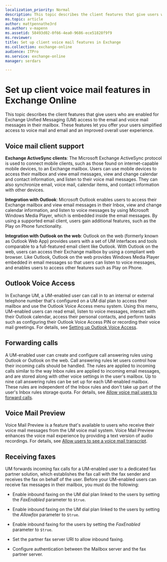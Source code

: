 ```yaml
---
localization_priority: Normal
description: This topic describes the client features that give users who are enabled for Exchange Unified Messaging (UM) access to the email and voice mail messages in their mailbox. These features let you offer your users simplified access to voice mail and email and an improved overall user experience.
ms.topic: article
author: mattpennathe3rd
ms.author: v-mapenn
ms.assetid: 58493d02-0f66-4ea0-9686-ece51828f9f9
ms.reviewer: 
title: Set up client voice mail features in Exchange
ms.collection: exchange-online
audience: ITPro
ms.service: exchange-online
manager: serdars

---
```


# Set up client voice mail features in Exchange Online

This topic describes the client features that give users who are enabled for Exchange Unified Messaging (UM) access to the email and voice mail messages in their mailbox. These features let you offer your users simplified access to voice mail and email and an improved overall user experience.

## Voice mail client support
<a name="clientsupport"> </a>

 **Exchange ActiveSync clients**: The Microsoft Exchange ActiveSync protocol is used to connect mobile clients, such as those found on internet-capable mobile devices, to an Exchange mailbox. Users can use mobile devices to access their mailbox and view email messages, view and change calendar and contact information, and listen to their voice mail messages. They can also synchronize email, voice mail, calendar items, and contact information with other devices.

 **Integration with Outlook**: Microsoft Outlook enables users to access their Exchange mailbox and view email messages in their Inbox, view and change calendar information, and listen to voice messages by using Microsoft Windows Media Player, which is embedded inside the email messages. By using a supported email client, users gain additional features, such as the Play on Phone functionality.

 **Integration with Outlook on the web**: Outlook on the web (formerly known as Outlook Web App) provides users with a set of UM interfaces and tools comparable to a full-featured email client like Outlook. With Outlook on the web, users can access their Exchange mailbox by using a compliant web browser. Like Outlook, Outlook on the web provides Windows Media Player embedded in email messages so that users can listen to voice messages, and enables users to access other features such as Play on Phone.

## Outlook Voice Access
<a name="OutlookVoiceAccess"> </a>

In Exchange UM, a UM-enabled user can call in to an internal or external telephone number that's configured on a UM dial plan to access their mailbox and use the Outlook Voice Access menu system. Using this menu, UM-enabled users can read email, listen to voice messages, interact with their Outlook calendar, access their personal contacts, and perform tasks such as configuring their Outlook Voice Access PIN or recording their voice mail greetings. For details, see [Setting up Outlook Voice Access](set-up-outlook-voice-access.md).

## Forwarding calls
<a name="forwardingcalls"> </a>

A UM-enabled user can create and configure call answering rules using Outlook or Outlook on the web. Call answering rules let users control how their incoming calls should be handled. The rules are applied to incoming calls similar to the way Inbox rules are applied to incoming email messages, and are stored along with other voice settings in the user's mailbox. Up to nine call answering rules can be set up for each UM-enabled mailbox. These rules are independent of the Inbox rules and don't take up part of the user's Inbox rules storage quota. For details, see [Allow voice mail users to forward calls](allow-voice-mail-users-to-forward-calls.md).

## Voice Mail Preview
<a name="VoiceMailPreview"> </a>

Voice Mail Preview is a feature that's available to users who receive their voice mail messages from the UM voice mail system. Voice Mail Preview enhances the voice mail experience by providing a text version of audio recordings. For details, see [Allow users to see a voice mail transcript](allow-users-to-see-a-voice-mail-transcript.md).

## Receiving faxes
<a name="receivingfaxes"> </a>

UM forwards incoming fax calls for a UM-enabled user to a dedicated fax partner solution, which establishes the fax call with the fax sender and receives the fax on behalf of the user. Before your UM-enabled users can receive fax messages in their mailbox, you must do the following:

- Enable inbound faxing on the UM dial plan linked to the users by setting the _FaxEnabled_ parameter to `$true`.

- Enable inbound faxing on the UM dial plan linked to the users by setting the _Allowfax_ parameter to `$true`.

- Enable inbound faxing for the users by setting the _FaxEnabled_ parameter to `$true`.

- Set the partner fax server URI to allow inbound faxing.

- Configure authentication between the Mailbox server and the fax partner server.
